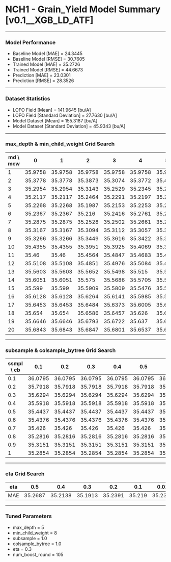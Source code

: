 # NCH1 - Grain_Yield Model Summary [v0.1__XGB_LD_ATF]

***

### Model Performance

- Baseline Model [MAE] = 24.3445
- Baseline Model [RMSE] = 30.7605
- Trained Model [MAE] = 35.2726
- Trained Model [RMSE] = 44.6673
- Prediction [MAE] = 23.0301
- Prediction [RMSE] = 28.3526
***

### Dataset Statistics

- LOFO Field [Mean] = 141.9645 [bu/A]
- LOFO Field [Standard Deviation] = 27.7630 [bu/A]
- Model Dataset [Mean] = 155.3187 [bu/A]
- Model Dataset [Standard Deviation] = 45.9343 [bu/A]
***

### max_depth & min_child_weight Grid Search

|   md \ mcw |       0 |       1 |       2 |       3 |       4 |       5 |       6 |       7 |       8 |       9 |      10 |      11 |      12 |      13 |      14 |      15 |      16 |      17 |      18 |      19 |      20 |
|------------|---------|---------|---------|---------|---------|---------|---------|---------|---------|---------|---------|---------|---------|---------|---------|---------|---------|---------|---------|---------|---------|
|          1 | 35.9758 | 35.9758 | 35.9758 | 35.9758 | 35.9758 | 35.9758 | 35.9758 | 35.9758 | 35.9758 | 35.9758 | 35.9753 | 35.9753 | 35.8163 | 35.8163 | 35.8163 | 35.9125 | 35.9125 | 35.9125 | 35.9125 | 35.9125 | 35.9125 |
|          2 | 35.3778 | 35.3778 | 35.3873 | 35.3074 | 35.3772 | 35.442  | 35.4313 | 35.4361 | 35.319  | 35.3658 | 35.3886 | 35.3656 | 35.3765 | 35.3023 | 35.3679 | 35.3676 | 35.3583 | 35.3745 | 35.4014 | 35.4033 | 35.3788 |
|          3 | 35.2954 | 35.2954 | 35.3143 | 35.2529 | 35.2345 | 35.2858 | 35.3069 | 35.2636 | 35.2662 | 35.2577 | 35.2312 | 35.259  | 35.3117 | 35.3597 | 35.341  | 35.3025 | 35.3016 | 35.3608 | 35.3621 | 35.3374 | 35.3592 |
|          4 | 35.2117 | 35.2117 | 35.2464 | 35.2291 | 35.2197 | 35.2428 | 35.2469 | 35.2397 | 35.2278 | 35.2202 | 35.2111 | 35.1964 | 35.2366 | 35.2927 | 35.2429 | 35.2611 | 35.277  | 35.309  | 35.2927 | 35.293  | 35.318  |
|          5 | 35.2268 | 35.2268 | 35.1987 | 35.2153 | 35.2253 | 35.2267 | 35.2759 | 35.2403 | 35.1913 | 35.2006 | 35.2266 | 35.2393 | 35.2794 | 35.2585 | 35.2633 | 35.2421 | 35.2513 | 35.258  | 35.2552 | 35.2752 | 35.2798 |
|          6 | 35.2367 | 35.2367 | 35.216  | 35.2416 | 35.2761 | 35.2811 | 35.222  | 35.2373 | 35.219  | 35.2249 | 35.2638 | 35.2364 | 35.2414 | 35.241  | 35.2707 | 35.2055 | 35.2507 | 35.2548 | 35.2595 | 35.2614 | 35.2882 |
|          7 | 35.2875 | 35.2875 | 35.2528 | 35.2502 | 35.2661 | 35.2483 | 35.2502 | 35.2565 | 35.2535 | 35.2204 | 35.2257 | 35.2722 | 35.2617 | 35.2528 | 35.2809 | 35.2541 | 35.211  | 35.284  | 35.2657 | 35.2815 | 35.283  |
|          8 | 35.3167 | 35.3167 | 35.3094 | 35.3112 | 35.3057 | 35.3312 | 35.3222 | 35.2944 | 35.2661 | 35.2442 | 35.3037 | 35.2332 | 35.2818 | 35.3201 | 35.327  | 35.2876 | 35.2731 | 35.3283 | 35.3006 | 35.3173 | 35.3544 |
|          9 | 35.3266 | 35.3266 | 35.3449 | 35.3616 | 35.3422 | 35.3255 | 35.3121 | 35.3198 | 35.2938 | 35.309  | 35.3172 | 35.3053 | 35.3417 | 35.3138 | 35.3108 | 35.3196 | 35.2901 | 35.2975 | 35.3517 | 35.3285 | 35.356  |
|         10 | 35.4355 | 35.4355 | 35.3951 | 35.3925 | 35.4069 | 35.3881 | 35.3742 | 35.352  | 35.3462 | 35.3794 | 35.3588 | 35.3389 | 35.3604 | 35.3583 | 35.3544 | 35.3357 | 35.3445 | 35.3669 | 35.3499 | 35.3411 | 35.3511 |
|         11 | 35.46   | 35.46   | 35.4564 | 35.4847 | 35.4683 | 35.4692 | 35.435  | 35.4122 | 35.3985 | 35.3771 | 35.3743 | 35.3674 | 35.4013 | 35.4076 | 35.3851 | 35.3688 | 35.3913 | 35.3771 | 35.4022 | 35.4054 | 35.3685 |
|         12 | 35.5108 | 35.5108 | 35.4851 | 35.4976 | 35.5084 | 35.4798 | 35.4155 | 35.4305 | 35.4185 | 35.4214 | 35.4427 | 35.4107 | 35.4076 | 35.4168 | 35.3941 | 35.3948 | 35.4159 | 35.4067 | 35.436  | 35.4098 | 35.3871 |
|         13 | 35.5603 | 35.5603 | 35.5652 | 35.5498 | 35.515  | 35.5148 | 35.5004 | 35.4803 | 35.4395 | 35.4349 | 35.4686 | 35.4421 | 35.4085 | 35.4276 | 35.4226 | 35.3878 | 35.4411 | 35.4252 | 35.4037 | 35.4162 | 35.38   |
|         14 | 35.6051 | 35.6051 | 35.575  | 35.5686 | 35.5705 | 35.549  | 35.5087 | 35.4771 | 35.5113 | 35.4864 | 35.4648 | 35.4552 | 35.4784 | 35.439  | 35.4583 | 35.4089 | 35.4351 | 35.4251 | 35.44   | 35.4219 | 35.4326 |
|         15 | 35.599  | 35.599  | 35.5909 | 35.5809 | 35.5476 | 35.5589 | 35.536  | 35.5391 | 35.5075 | 35.4975 | 35.4946 | 35.4802 | 35.4856 | 35.4762 | 35.4491 | 35.4537 | 35.4605 | 35.4322 | 35.4605 | 35.4315 | 35.4309 |
|         16 | 35.6128 | 35.6128 | 35.6264 | 35.6141 | 35.5985 | 35.5694 | 35.5537 | 35.5284 | 35.531  | 35.5483 | 35.4984 | 35.4985 | 35.491  | 35.4778 | 35.47   | 35.4296 | 35.4678 | 35.417  | 35.4645 | 35.4405 | 35.436  |
|         17 | 35.6453 | 35.6453 | 35.6484 | 35.6373 | 35.6005 | 35.6125 | 35.5748 | 35.5466 | 35.5673 | 35.5486 | 35.5258 | 35.5052 | 35.4991 | 35.4821 | 35.4996 | 35.4795 | 35.5025 | 35.4612 | 35.4875 | 35.466  | 35.4965 |
|         18 | 35.654  | 35.654  | 35.6586 | 35.6457 | 35.626  | 35.6243 | 35.5828 | 35.5658 | 35.5525 | 35.5715 | 35.5423 | 35.5242 | 35.5239 | 35.5128 | 35.5145 | 35.4962 | 35.4823 | 35.4712 | 35.4868 | 35.4822 | 35.4687 |
|         19 | 35.6646 | 35.6646 | 35.6793 | 35.6722 | 35.637  | 35.6403 | 35.5924 | 35.5768 | 35.5748 | 35.5643 | 35.5579 | 35.5248 | 35.5229 | 35.5362 | 35.5226 | 35.4997 | 35.4854 | 35.4832 | 35.4781 | 35.4829 | 35.4557 |
|         20 | 35.6843 | 35.6843 | 35.6847 | 35.6801 | 35.6537 | 35.6505 | 35.6355 | 35.5924 | 35.5957 | 35.5756 | 35.5561 | 35.5561 | 35.544  | 35.5429 | 35.5463 | 35.5133 | 35.4995 | 35.4834 | 35.4995 | 35.4895 | 35.4722 |

***

### subsample & colsample_bytree Grid Search

|   ssmpl \ cb |     0.1 |     0.2 |     0.3 |     0.4 |     0.5 |     0.6 |     0.7 |     0.8 |     0.9 |     1.0 |
|--------------|---------|---------|---------|---------|---------|---------|---------|---------|---------|---------|
|          0.1 | 36.0795 | 36.0795 | 36.0795 | 36.0795 | 36.0795 | 36.0795 | 36.0795 | 36.0795 | 36.0795 | 35.872  |
|          0.2 | 35.7918 | 35.7918 | 35.7918 | 35.7918 | 35.7918 | 35.7918 | 35.7918 | 35.7918 | 35.7918 | 35.6113 |
|          0.3 | 35.6294 | 35.6294 | 35.6294 | 35.6294 | 35.6294 | 35.6294 | 35.6294 | 35.6294 | 35.6294 | 35.6242 |
|          0.4 | 35.5918 | 35.5918 | 35.5918 | 35.5918 | 35.5918 | 35.5918 | 35.5918 | 35.5918 | 35.5918 | 35.4425 |
|          0.5 | 35.4437 | 35.4437 | 35.4437 | 35.4437 | 35.4437 | 35.4437 | 35.4437 | 35.4437 | 35.4437 | 35.2761 |
|          0.6 | 35.4376 | 35.4376 | 35.4376 | 35.4376 | 35.4376 | 35.4376 | 35.4376 | 35.4376 | 35.4376 | 35.3348 |
|          0.7 | 35.426  | 35.426  | 35.426  | 35.426  | 35.426  | 35.426  | 35.426  | 35.426  | 35.426  | 35.2425 |
|          0.8 | 35.2816 | 35.2816 | 35.2816 | 35.2816 | 35.2816 | 35.2816 | 35.2816 | 35.2816 | 35.2816 | 35.2258 |
|          0.9 | 35.3151 | 35.3151 | 35.3151 | 35.3151 | 35.3151 | 35.3151 | 35.3151 | 35.3151 | 35.3151 | 35.2592 |
|          1   | 35.2854 | 35.2854 | 35.2854 | 35.2854 | 35.2854 | 35.2854 | 35.2854 | 35.2854 | 35.2854 | 35.1913 |

***

### eta Grid Search

| eta   |     0.5 |     0.4 |     0.3 |     0.2 |    0.1 |    0.01 |   0.001 |
|-------|---------|---------|---------|---------|--------|---------|---------|
| MAE   | 35.2687 | 35.2138 | 35.1913 | 35.2391 | 35.219 | 35.2396 | 62.9519 |

***

### Tuned Parameters

- max_depth = 5
- min_child_weight = 8
- subsample = 1.0
- colsample_bytree = 1.0
- eta = 0.3
- num_boost_round = 105
